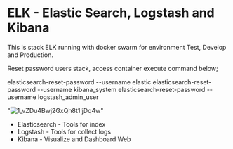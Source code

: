 # ELK - Elastic Search, Logstash and Kibana

This is stack ELK running with docker swarm for environment Test, Develop and Production. 

Reset password users stack, access container execute command below; 

elasticsearch-reset-password --username elastic
elasticsearch-reset-password --username kibana_system
elasticsearch-reset-password --username logstash_admin_user

"![1_vZDu4Bwj2GxQh8t1IjDq4w](https://github.com/Fernand0S/elk/assets/32446123/9b7b134d-b81d-41a0-895a-787216d992c3)"

- Elasticsearch - Tools for index 
- Logstash - Tools for collect logs
- Kibana - Visualize and Dashboard Web
